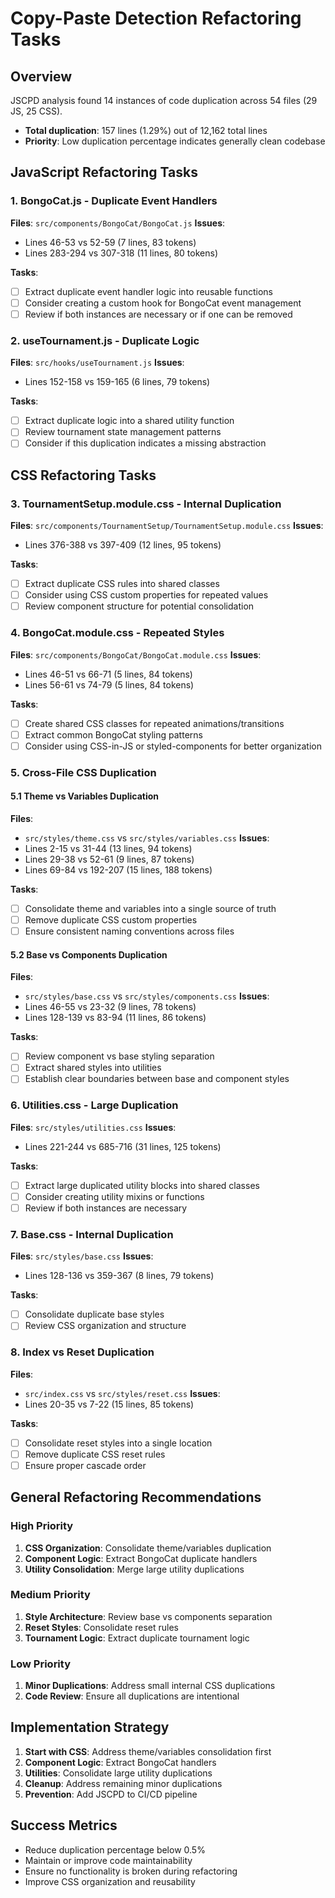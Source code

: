 # Copy-Paste Detection Refactoring Tasks

## Overview
JSCPD analysis found 14 instances of code duplication across 54 files (29 JS, 25 CSS).
- **Total duplication**: 157 lines (1.29%) out of 12,162 total lines
- **Priority**: Low duplication percentage indicates generally clean codebase

## JavaScript Refactoring Tasks

### 1. BongoCat.js - Duplicate Event Handlers
**Files**: `src/components/BongoCat/BongoCat.js`
**Issues**: 
- Lines 46-53 vs 52-59 (7 lines, 83 tokens)
- Lines 283-294 vs 307-318 (11 lines, 80 tokens)

**Tasks**:
- [ ] Extract duplicate event handler logic into reusable functions
- [ ] Consider creating a custom hook for BongoCat event management
- [ ] Review if both instances are necessary or if one can be removed

### 2. useTournament.js - Duplicate Logic
**Files**: `src/hooks/useTournament.js`
**Issues**:
- Lines 152-158 vs 159-165 (6 lines, 79 tokens)

**Tasks**:
- [ ] Extract duplicate logic into a shared utility function
- [ ] Review tournament state management patterns
- [ ] Consider if this duplication indicates a missing abstraction

## CSS Refactoring Tasks

### 3. TournamentSetup.module.css - Internal Duplication
**Files**: `src/components/TournamentSetup/TournamentSetup.module.css`
**Issues**:
- Lines 376-388 vs 397-409 (12 lines, 95 tokens)

**Tasks**:
- [ ] Extract duplicate CSS rules into shared classes
- [ ] Consider using CSS custom properties for repeated values
- [ ] Review component structure for potential consolidation

### 4. BongoCat.module.css - Repeated Styles
**Files**: `src/components/BongoCat/BongoCat.module.css`
**Issues**:
- Lines 46-51 vs 66-71 (5 lines, 84 tokens)
- Lines 56-61 vs 74-79 (5 lines, 84 tokens)

**Tasks**:
- [ ] Create shared CSS classes for repeated animations/transitions
- [ ] Extract common BongoCat styling patterns
- [ ] Consider using CSS-in-JS or styled-components for better organization

### 5. Cross-File CSS Duplication

#### 5.1 Theme vs Variables Duplication
**Files**: 
- `src/styles/theme.css` vs `src/styles/variables.css`
**Issues**:
- Lines 2-15 vs 31-44 (13 lines, 94 tokens)
- Lines 29-38 vs 52-61 (9 lines, 87 tokens)
- Lines 69-84 vs 192-207 (15 lines, 188 tokens)

**Tasks**:
- [ ] Consolidate theme and variables into a single source of truth
- [ ] Remove duplicate CSS custom properties
- [ ] Ensure consistent naming conventions across files

#### 5.2 Base vs Components Duplication
**Files**:
- `src/styles/base.css` vs `src/styles/components.css`
**Issues**:
- Lines 46-55 vs 23-32 (9 lines, 78 tokens)
- Lines 128-139 vs 83-94 (11 lines, 86 tokens)

**Tasks**:
- [ ] Review component vs base styling separation
- [ ] Extract shared styles into utilities
- [ ] Establish clear boundaries between base and component styles

### 6. Utilities.css - Large Duplication
**Files**: `src/styles/utilities.css`
**Issues**:
- Lines 221-244 vs 685-716 (31 lines, 125 tokens)

**Tasks**:
- [ ] Extract large duplicated utility blocks into shared classes
- [ ] Consider creating utility mixins or functions
- [ ] Review if both instances are necessary

### 7. Base.css - Internal Duplication
**Files**: `src/styles/base.css`
**Issues**:
- Lines 128-136 vs 359-367 (8 lines, 79 tokens)

**Tasks**:
- [ ] Consolidate duplicate base styles
- [ ] Review CSS organization and structure

### 8. Index vs Reset Duplication
**Files**:
- `src/index.css` vs `src/styles/reset.css`
**Issues**:
- Lines 20-35 vs 7-22 (15 lines, 85 tokens)

**Tasks**:
- [ ] Consolidate reset styles into a single location
- [ ] Remove duplicate CSS reset rules
- [ ] Ensure proper cascade order

## General Refactoring Recommendations

### High Priority
1. **CSS Organization**: Consolidate theme/variables duplication
2. **Component Logic**: Extract BongoCat duplicate handlers
3. **Utility Consolidation**: Merge large utility duplications

### Medium Priority
1. **Style Architecture**: Review base vs components separation
2. **Reset Styles**: Consolidate reset rules
3. **Tournament Logic**: Extract duplicate tournament logic

### Low Priority
1. **Minor Duplications**: Address small internal CSS duplications
2. **Code Review**: Ensure all duplications are intentional

## Implementation Strategy

1. **Start with CSS**: Address theme/variables consolidation first
2. **Component Logic**: Extract BongoCat handlers
3. **Utilities**: Consolidate large utility duplications
4. **Cleanup**: Address remaining minor duplications
5. **Prevention**: Add JSCPD to CI/CD pipeline

## Success Metrics
- Reduce duplication percentage below 0.5%
- Maintain or improve code maintainability
- Ensure no functionality is broken during refactoring
- Improve CSS organization and reusability